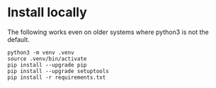 
# Install locally

The following works even on older systems where python3 is not the default.

```
python3 -m venv .venv
source .venv/bin/activate
pip install --upgrade pip
pip install --upgrade setuptools
pip install -r requirements.txt
```
